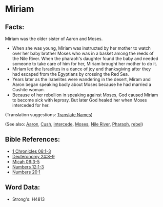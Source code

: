 # Miriam #

## Facts: ##

Miriam was the older sister of Aaron and Moses.

* When she was young, Miriam was instructed by her mother to watch over her baby brother Moses who was in a basket among the reeds of the Nile River. When the pharaoh's daughter found the baby and needed someone to take care of him for her, Miriam brought her mother to do it.
* Miriam led the Israelites in a dance of joy and thanksgiving after they had escaped from the Egyptians by crossing the Red Sea.
* Years later as the Israelites were wandering in the desert, Miram and Aaron began speaking badly about Moses because he had married a Cushite woman.
* Because of her rebellion in speaking against Moses, God caused Miriam to become sick with leprosy. But later God healed her when Moses interceded for her.

(Translation suggestions: [Translate Names](rc://en/ta/man/translate/translate-names))

(See also: [Aaron](../names/aaron.md), [Cush](../names/cush.md), [intercede](../kt/intercede.md), [Moses](../names/moses.md), [Nile River](../names/nileriver.md), [Pharaoh](../names/pharaoh.md), [rebel](../other/rebel.md))

## Bible References: ##

* [1 Chronicles 06:1-3](rc://en/tn/help/1ch/06/01)
* [Deuteronomy 24:8-9](rc://en/tn/help/deu/24/08)
* [Micah 06:3-5](rc://en/tn/help/mic/06/03)
* [Numbers 12:1-3](rc://en/tn/help/num/12/01)
* [Numbers 20:1](rc://en/tn/help/num/20/01)

## Word Data: ##

* Strong's: H4813
